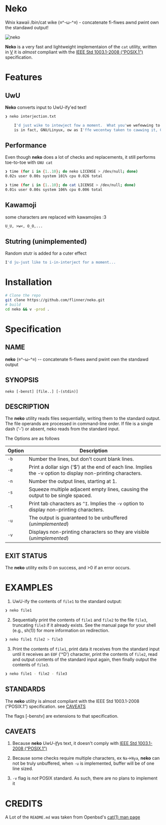 # Neko
Wnix kawaii /bin/cat wike (≡^-ω-^≡) - concatenate fi-fiwes awnd pwint
own the standawd output!

![neko](https://user-images.githubusercontent.com/85732279/123555535-08a10e80-d78f-11eb-96db-b78949d87065.png)


**Neko** is a very fast and lightweight implementaion of the `cat`
utility, written in [V](https://github.com/vlang/v) it is
*almost* compliant with the [IEEE Std 1003.1-2008 (“POSIX.1”)](https://standards.ieee.org/standard/1003_1-2008.html)
specification.

# Features

## UwU
**Neko** converts input to UwU-ify'ed text!

```sh
❯ neko interjection.txt

	I'd just wike to intewject fow a moment.  What you'we wefewwing to as Linyux,
	is in fact, GNU/Linyux, ow as I'ffe wecentwy taken to cawwing it, GNU pwus Linyux.

```

## Performance
Even though **neko** does a lot of checks and replacements, it still performs toe-to-toe with `GNU cat`

```sh
❯ time (for i in {1..10}; do neko LICENSE > /dev/null; done)
0.02s user 0.00s system 101% cpu 0.026 total

❯ time (for i in {1..10}; do cat LICENSE > /dev/null; done)
0.01s user 0.00s system 106% cpu 0.006 total

```

## Kawamoji
some characters are replaced with kawamojies :3
```txt
U_U, >w<, O_O,...
```

## Stutring (unimplemented)

Random stutr is added for a cuter effect
```sh
I'd ju-just like to i-in-interject for a moment...

```


# Installation

```sh
# Clone the repo
git clone https://github.com/flinner/neko.git
# build
cd neko && v -prod .

```
# Specification
## NAME
**neko** (≡^-ω-^≡) -- concatenate fi-fiwes awnd pwint own the standawd output

## SYNOPSIS
`neko [-benst] [file..] [-(stdin)]`

## DESCRIPTION

The **neko** utility reads files sequentially, writing them to the standard
output. The file operands are processed in command-line order. If file
is a single dash (‘-’) or absent, neko reads from the standard input.

The Options are as follows

| Option | Description                                                                                                  |
|--------|--------------------------------------------------------------------------------------------------------------|
| `-b`   | Number the lines, but don't count blank lines.                                                               |
| `-e`   | Print a dollar sign (‘$’) at the end of each line. Implies the -v option to display non-printing characters. |
| `-n`   | Number the output lines, starting at 1.                                                                      |
| `-s`   | Squeeze multiple adjacent empty lines, causing the output to be single spaced.                               |
| `-t`   | Print tab characters as `^I`. Implies the `-v` option to display non-printing characters.                    |
| `-u`   | The output is guaranteed to be unbuffered (*unimplemented*)                                                  |
| `-v`   | Displays non-printing characters so they are visible  (*unimplemented*)                                      |

## EXIT STATUS
The **neko** utility exits 0 on success, and >0 if an error occurs.

# EXAMPLES

1. UwU-ify the contents of `file1` to the standard output:

```sh 
❯ neko file1

```

2. Sequentially print the contents of `file1` and `file2` to the file
   `file3`, truncating `file3` if it already exists. See the manual page
   for your shell (e.g., sh(1)) for more information on redirection.


```sh
❯ neko file1 file2 > file3
```
   
3. Print the contents of `file1`, print data it receives from the
   standard input until it receives an `EOF` (‘^D’) character, print the
   contents of `file2`, read and output contents of the standard input
   again, then finally output the contents of `file3`. 
   
```sh
❯ neko file1 - file2 - file3
```

## STANDARDS
The **neko** utility is almost compliant with the IEEE Std 1003.1-2008
(“POSIX.1”) specification. see [CAVEATS](##CAVEATS)

The flags [-benstv] are extensions to that specification.

## CAVEATS
1. Because **neko** *UwU-ify*s text, it doesn't comply with
[IEEE Std 1003.1-2008 (“POSIX.1”)](https://standards.ieee.org/standard/1003_1-2008.html)
2. Because some checks require multiple characters, ex `Na`->`Nya`,
   **neko** can not be truly unbuffered, when `-u` is implemented,
   buffer will be of one line sized.

3. `-v` flag is *not* POSIX standard. As such, there are no plans to implement it

# CREDITS
A Lot of the `README.md` was taken from Openbsd's [cat(1) man page](https://man.openbsd.org/cat.1)
